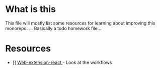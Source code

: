 # What is this

This file will mostly list some resources for learning about improving this monorepo.
... Basically a todo homework file...

# Resources

- [] [Web-extension-react ](https://github.com/Jonghakseo/chrome-extension-boilerplate-react-vite) - Look at the workflows
